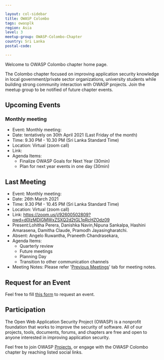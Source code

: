 ```yaml
---

layout: col-sidebar
title: OWASP Colombo
tags: owasplk
region: Asia
level: 3
meetup-group: OWASP-Colombo-Chapter
country: Sri Lanka
postal-code: 

---
```


Welcome to OWASP Colombo chapter home page. 

The Colombo chapter focused on improving  application security knowledge in local government/private sector organizations, university students while building strong community interaction with OWASP projects. Join the meetup group to be notified of future chapter events. 

## Upcoming Events

### Monthly meeting 
* Event: Monthly meeting: 
* Date: tentatively on 30th April 2021 (Last Friday of the month) 
* Time: 9.30 PM - 10.30 PM (Sri Lanka Standard Time)
* Location: Virtual (zoom call)
* Link: <to be update>
* Agenda Items:
  * Finalize OWASP Goals for Next Year (30min)
  * Plan for next year events in one day  (30min)



## Last Meeting
* Event: Monthly meeting: 
* Date: 26th March 2021 
* Time: 9.30 PM - 10.45 PM (Sri Lanka Standard Time)
* Location: Virtual (zoom call)
* Link: https://zoom.us/j/92600502809?pwd=d0IzMDlGMWxZSXQ2d2tGL1pRcHZOdz09
* Present:Lohitha Perera, Danishka Navin,Nipuna Sankalpa, Hashini Amarasena, Damitha Claude, Pramodh Jayasingharatchi. 
* Absent: Angelo Ruwantha, Praneeth Chandrasekara, 
* Agenda Items:
  * Quarterly review 
  * Future meetings 
  * Planning Day
  * Transition to other communication channels
* Meeting Notes: Please refer '[Previous Meetings](https://owasp.org/www-chapter-colombo/#div-events)' tab for meeting notes.
    
## Request for an Event

Feel free to fill [this form](https://forms.gle/1RzEdu5RJ8A72rc68) to request an event.

## Participation

The Open Web Application Security Project (OWASP) is a nonprofit foundation that works to improve the security of software. All of our projects, tools, documents, forums, and chapters are free and open to anyone interested in improving application security. 

Feel free to join OWASP [Projects](https://owasp.org/projects/), or engage with the OWASP Colombo chapter by reaching listed social links.



